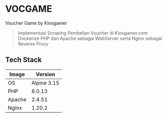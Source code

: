 # VOCGAME 
Voucher Game by Kiosgamer 

> Implementasi Scraping Pembelian Voucher di Kiosgamer.com
> Dockerize PHP dan Apache sebagai WebServer serta Nginx sebagai Reverse Proxy

## Tech Stack
| Image | Version |
| ---------- | ----------- |
| OS | Alpine 3.15 |
| PHP | 8.0.13 |
| Apache | 2.4.51 |
| Nginx | 1.20.2 |
